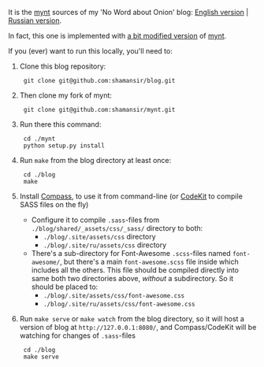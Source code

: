 It is the [mynt](http://mynt.mirroredwhite.com/) sources of my 'No Word about Onion' blog: [English version](http://shamansir.github.com/blog) | [Russian version](http://shamansir.github.com/blog/ru).

In fact, this one is implemented with [a bit modified version](https://github.com/shamansir/mynt) of [mynt](http://mynt.mirroredwhite.com/).

If you (ever) want to run this locally, you'll need to:

1. Clone this blog repository:

        git clone git@github.com:shamansir/blog.git

1. Then clone my fork of mynt:

        git clone git@github.com:shamansir/mynt.git

1. Run there this command:

        cd ./mynt
        python setup.py install

1. Run `make` from the blog directory at least once:

        cd ./blog
        make

1. Install [Compass](http://compass-style.org/), to use it from command-line (or [CodeKit](https://incident57.com/codekit/) to compile SASS files on the fly)

    * Configure it to compile `.sass`-files from `./blog/shared/_assets/css/_sass/` directory to both:
        * `./blog/.site/assets/css` directory
        * `./blog/.site/ru/assets/css` directory
    * There's a sub-directory for Font-Awesome `.scss`-files named `font-awesome/`, but there's a main `font-awesome.scss` file inside which includes all the others. This file should be compiled directly into same both two directories above, _without_ a subdirectory. So it should be placed to:
        * `./blog/.site/assets/css/font-awesome.css`
        * `./blog/.site/ru/assets/css/font-awesome.css`

1. Run `make serve` or `make watch` from the blog directory, so it will host a version of blog at `http://127.0.0.1:8080/`, and Compass/CodeKit will be watching for changes of `.sass`-files

        cd ./blog
        make serve
